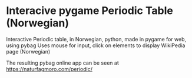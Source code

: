 # Interacive pygame Periodic Table (Norwegian)
Interactive Periodic table, in Norwegian, python, made in pygame for web, using pybag
Uses mouse for input, click on elements to display WikiPedia page (Norwegian)

The resulting pybag online app can be seen at
https://naturfagmoro.com/periodic/
